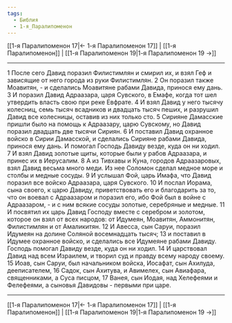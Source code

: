 ```yaml
---
tags:
  - Библия
  - 1-я_Паралипоменон
---
```

[[1-я Паралипоменон 17|← 1-я Паралипоменон 17]] | [[1-я Паралипоменон]] | [[1-я Паралипоменон 19|1-я Паралипоменон 19 →]]

---
1 После сего Давид поразил Филистимлян и смирил их, и взял Геф и зависящие от него города из руки Филистимлян.
2 Он поразил также Моавитян, - и сделались Моавитяне рабами Давида, принося ему дань.
3 И поразил Давид Адраазара, царя Сувского, в Емафе, когда тот шел утвердить власть свою при реке Евфрате.
4 И взял Давид у него тысячу колесниц, семь тысяч всадников и двадцать тысяч пеших, и разрушил Давид все колесницы, оставив из них только сто.
5 Сирияне Дамасские пришли было на помощь к Адраазару, царю Сувскому, но Давид поразил двадцать две тысячи Сириян.
6 И поставил Давид охранное войско в Сирии Дамасской, и сделались Сирияне рабами Давида, принося ему дань. И помогал Господь Давиду везде, куда он ни ходил.
7 И взял Давид золотые щиты, которые были у рабов Адраазара, и принес их в Иерусалим.
8 А из Тивхавы и Куна, городов Адраазаровых, взял Давид весьма много меди. Из нее Соломон сделал медное море и столбы и медные сосуды.
9 И услышал Фой, царь Имафа, что Давид поразил все войско Адраазара, царя Сувского.
10 И послал Иорама, сына своего, к царю Давиду, приветствовать его и благодарить за то, что он воевал с Адраазаром и поразил его, ибо Фой был в войне с Адраазаром, - и с ним всякие сосуды золотые, серебряные и медные.
11 И посвятил их царь Давид Господу вместе с серебром и золотом, которое он взял от всех народов: от Идумеян, Моавитян, Аммонитян, Филистимлян и от Амаликитян.
12 И Авесса, сын Саруи, поразил Идумеян на долине Соляной восемнадцать тысяч;
13 и поставил в Идумее охранное войско, и сделались все Идумеяне рабами Давиду. Господь помогал Давиду везде, куда он ни ходил.
14 И царствовал Давид над всем Израилем, и творил суд и правду всему народу своему.
15 Иоав, сын Саруи, был начальником войска, Иосафат, сын Ахилуда, дееписателем,
16 Садок, сын Ахитува, и Авимелех, сын Авиафара, священниками, а Суса писцом,
17 Ванея, сын Иодая, над Хелефеями и Фелефеями, а сыновья Давидовы - первыми при царе.

---
[[1-я Паралипоменон 17|← 1-я Паралипоменон 17]] | [[1-я Паралипоменон]] | [[1-я Паралипоменон 19|1-я Паралипоменон 19 →]]